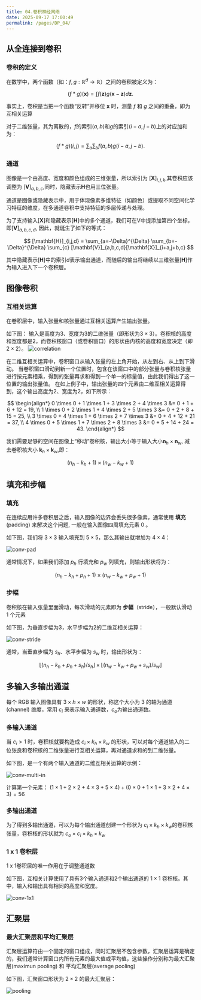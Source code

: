 ```yaml
---
title: 04.卷积神经网络
date: 2025-09-17 17:00:49
permalink: /pages/DP_04/
---
```


## 从全连接到卷积

### 卷积的定义

在数学中，两个函数（如：$f, g: \mathbb{R}^d \to \mathbb{R}$）之间的卷积被定义为：

$$
(f * g)(\mathbf{x}) = \int f(\mathbf{z}) g(\mathbf{x} - \mathbf{z}) d\mathbf{z}.
$$

事实上，卷积是当把一个函数“反转”并移位 $\mathbf{x}$ 时，测量 $f$ 和 $g$ 之间的重叠，即为互相关运算

对于二维张量，其为离散的，$f$的索引$(a,b)$和$g$的索引$(i-a,j-b)$上的对应加和为：

$$
(f * g)(i,j) = \sum_{a} \sum_{b} f(a,b)g(i - a,j - b).
$$

### 通道

图像是一个由高度、宽度和颜色组成的三维张量，所以索引为 $[\mathbf{X}]_{i,j,k}$,其卷积应该调整为 $[\mathbf{V}]_{a,b,c}$,同时，隐藏表示$\mathbf{H}$也用三位张量。

通道是图像或隐藏表示中，用于体现像素多维特征（如颜色）或提取不同空间化学习特征的维度，在多通道卷积中支持特征的多层传递与处理。

为了支持输入$[\mathbf{X}]$和隐藏表示$[\mathbf{H}]$中的多个通道，我们可在V中提添加第四个坐标，即$[\mathbf{V}]_{a,b,c,d}$, 因此，就诞生了如下的等式：

$$
[\mathbf{H}]_{i,j,d} = \sum_{a=-\Delta}^{\Delta} \sum_{b=-\Delta}^{\Delta} \sum_{c} [\mathbf{V}]_{a,b,c,d}[\mathbf{X}]_{i+a,j+b,c}
$$

其中隐藏表示$[\mathbf{H}]$中的索引$d$表示输出通道，而随后的输出将继续以三维张量$[\mathbf{H}]$作为输入进入下一个卷积层。

## 图像卷积

### 互相关运算

在卷积层中，输入张量和核张量通过互相关运算产生输出张量。

如下图：
输入是高度为$3$、宽度为$3$的二维张量（即形状为$3 × 3$）。卷积核的高度和宽度都是$2$，而卷积核窗口（或卷积窗口）的形状由内核的高度和宽度决定（即$2 × 2$）。
![correlation](/img/Dp/correlation.svg)

在二维互相关运算中，卷积窗口从输入张量的左上角开始，从左到右、从上到下滑动。 当卷积窗口滑动到新一个位置时，包含在该窗口中的部分张量与卷积核张量进行按元素相乘，得到的张量再求和得到一个单一的标量值，由此我们得出了这一位置的输出张量值。 在如上例子中，输出张量的四个元素由二维互相关运算得到，这个输出高度为$2$、宽度为$2$，如下所示：

$$ 
\begin{align*} 0 \times 0 + 1 \times 1 + 3 \times 2 + 4 \times 3 &= 0 + 1 + 6 + 12 = 19, \\ 1 \times 0 + 2 \times 1 + 4 \times 2 + 5 \times 3 &= 0 + 2 + 8 + 15 = 25, \\ 3 \times 0 + 4 \times 1 + 6 \times 2 + 7 \times 3 &= 0 + 4 + 12 + 21 = 37, \\ 4 \times 0 + 5 \times 1 + 7 \times 2 + 8 \times 3 &= 0 + 5 + 14 + 24 = 43. \end{align*} 
$$

我们需要足够的空间在图像上“移动”卷积核，输出大小等于输入大小$\mathbf{n}_h × \mathbf{n}_w$, 减去卷积核大小 $\mathbf{k}_h × \mathbf{k}_w$,即：

$$
(n_h - k_h + 1) \times (n_w - k_w + 1)
$$

## 填充和步幅

### 填充

在连续应用许多卷积层之后，输入图像的边界会丢失很多像素，通常使用 **填充**(padding) 来解决这个问题, 一般在输入图像四周填充元素 $0$ 。

如下图，我们将 $3 × 3$ 输入填充到 $5 × 5$，那么其输出就增加为 $4×4$：

![conv-pad](/img/Dp/conv-pad.svg)

通常情况下，如果我们添加 ${p}_h$ 行填充和 $p_w$ 列填充，则输出形状将为：

$$
(n_h - k_h + p_h + 1) \times (n_w - k_w + p_w + 1)
$$

### 步幅

卷积核在输入张量里面滑动，每次滑动的元素即为 **步幅**（stride），一般默认滑动 $1$ 个元素

如下图，为垂直步幅为3，水平步幅为2的二维互相关运算：

![conv-stride](/img/Dp/conv-stride.svg)

通常，当垂直步幅为 $s_h$、水平步幅为 $s_w$ 时，输出形状为：

$$
\lfloor (n_h - k_h + p_h + s_h)/s_h \rfloor \times \lfloor (n_w - k_w + p_w + s_w)/s_w \rfloor
$$

## 多输入多输出通道

每个 RGB 输入图像具有 $3 \times h \times w$ 的形状，称这个大小为 $3$ 的轴为通道(channel) 维度，常用 $c_i$ 来表示输入通道数，$c_o$为输出通道数。

### 多输入通道

当 $c_i > 1$ 时，卷积核就要构造成 $c_i×k_h×k_w$ 的形状，可以对每个通道输入的二位张良和卷积核的二维张量进行互相关运算，再对通道求和的到二维张量。

如下图，是一个有两个输入通道的二维互相关运算的示例：

![conv-multi-in](/img/Dp/conv-multi-in.svg)

计算第一个元素：
$(1 \times 1 + 2 \times 2 + 4 \times 3 + 5 \times 4) + (0 \times 0 + 1 \times 1 + 3 \times 2 + 4 \times 3) = 56$

### 多输出通道

为了得到多输出通道，可以为每个输出通道创建一个形状为 $c_i×k_h×k_w$的卷积核张量，卷积核的形状就为 $c_o×c_i×k_h×k_w$

### 1 x 1 卷积层

1 x 1卷积层的唯一作用在于调整通道数

如下图，互相关计算使用了具有3个输入通道和2个输出通道的 $1×1$ 卷积核。其中，输入和输出具有相同的高度和宽度。

![conv-1x1](/img/Dp/conv-1x1.svg)

## 汇聚层

### 最大汇聚层和平均汇聚层

汇聚层运算符由一个固定的窗口组成，同时汇聚层不包含参数，汇聚层运算是确定的，我们通常计算窗口内所有元素的最大值或平均值，这些操作分别称为最大汇聚层(maximun pooling) 和 平均汇聚层(average pooling)

如下图，汇聚窗口形状为 $2×2$ 的最大汇聚层：

![pooling](/img/Dp/pooling.svg)

